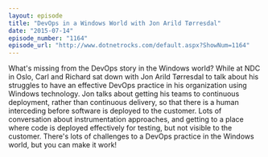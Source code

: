 ```yaml
---
layout: episode
title: "DevOps in a Windows World with Jon Arild Tørresdal"
date: "2015-07-14"
episode_number: "1164"
episode_url: "http://www.dotnetrocks.com/default.aspx?ShowNum=1164"
---
```


What's missing from the DevOps story in the Windows world? While at NDC in Oslo, Carl and Richard sat down with Jon Arild Tørresdal to talk about his struggles to have an effective DevOps practice in his organization using Windows technology. Jon talks about getting his teams to continuous deployment, rather than continuous delivery, so that there is a human interceding before software is deployed to the customer. Lots of conversation about instrumentation approaches, and getting to a place where code is deployed effectively for testing, but not visible to the customer. There's lots of challenges to a DevOps practice in the Windows world, but you can make it work!
